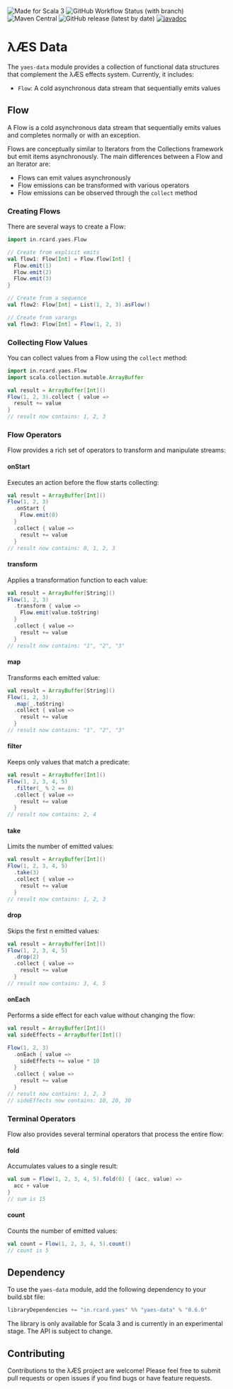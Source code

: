 ![Made for Scala 3](https://img.shields.io/badge/Scala%203-%23de3423.svg?logo=scala&logoColor=white)
![GitHub Workflow Status (with branch)](https://img.shields.io/github/actions/workflow/status/rcardin/yaes/scala.yml?branch=main)
![Maven Central](https://img.shields.io/maven-central/v/in.rcard.yaes/yaes-data_3)
![GitHub release (latest by date)](https://img.shields.io/github/v/release/rcardin/yaes)
[![javadoc](https://javadoc.io/badge2/in.rcard.yaes/yaes-data_3/javadoc.svg)](https://javadoc.io/doc/in.rcard.yaes/yaes-data_3)

# λÆS Data

The `yaes-data` module provides a collection of functional data structures that complement the λÆS effects system. Currently, it includes:

* `Flow`: A cold asynchronous data stream that sequentially emits values

## Flow

A Flow is a cold asynchronous data stream that sequentially emits values and completes normally or with an exception.

Flows are conceptually similar to Iterators from the Collections framework but emit items asynchronously. The main differences between a Flow and an Iterator are:
- Flows can emit values asynchronously
- Flow emissions can be transformed with various operators
- Flow emissions can be observed through the `collect` method

### Creating Flows

There are several ways to create a Flow:

```scala
import in.rcard.yaes.Flow

// Create from explicit emits
val flow1: Flow[Int] = Flow.flow[Int] {
  Flow.emit(1)
  Flow.emit(2)
  Flow.emit(3)
}

// Create from a sequence
val flow2: Flow[Int] = List(1, 2, 3).asFlow()

// Create from varargs
val flow3: Flow[Int] = Flow(1, 2, 3)
```

### Collecting Flow Values

You can collect values from a Flow using the `collect` method:

```scala
import in.rcard.yaes.Flow
import scala.collection.mutable.ArrayBuffer

val result = ArrayBuffer[Int]()
Flow(1, 2, 3).collect { value =>
  result += value
}
// result now contains: 1, 2, 3
```

### Flow Operators

Flow provides a rich set of operators to transform and manipulate streams:

#### onStart

Executes an action before the flow starts collecting:

```scala
val result = ArrayBuffer[Int]()
Flow(1, 2, 3)
  .onStart {
    Flow.emit(0)
  }
  .collect { value =>
    result += value
  }
// result now contains: 0, 1, 2, 3
```

#### transform

Applies a transformation function to each value:

```scala
val result = ArrayBuffer[String]()
Flow(1, 2, 3)
  .transform { value =>
    Flow.emit(value.toString)
  }
  .collect { value =>
    result += value
  }
// result now contains: "1", "2", "3"
```

#### map

Transforms each emitted value:

```scala
val result = ArrayBuffer[String]()
Flow(1, 2, 3)
  .map(_.toString)
  .collect { value =>
    result += value
  }
// result now contains: "1", "2", "3"
```

#### filter

Keeps only values that match a predicate:

```scala
val result = ArrayBuffer[Int]()
Flow(1, 2, 3, 4, 5)
  .filter(_ % 2 == 0)
  .collect { value =>
    result += value
  }
// result now contains: 2, 4
```

#### take

Limits the number of emitted values:

```scala
val result = ArrayBuffer[Int]()
Flow(1, 2, 3, 4, 5)
  .take(3)
  .collect { value =>
    result += value
  }
// result now contains: 1, 2, 3
```

#### drop

Skips the first n emitted values:

```scala
val result = ArrayBuffer[Int]()
Flow(1, 2, 3, 4, 5)
  .drop(2)
  .collect { value =>
    result += value
  }
// result now contains: 3, 4, 5
```

#### onEach

Performs a side effect for each value without changing the flow:

```scala
val result = ArrayBuffer[Int]()
val sideEffects = ArrayBuffer[Int]()

Flow(1, 2, 3)
  .onEach { value =>
    sideEffects += value * 10
  }
  .collect { value =>
    result += value
  }
// result now contains: 1, 2, 3
// sideEffects now contains: 10, 20, 30
```

### Terminal Operators

Flow also provides several terminal operators that process the entire flow:

#### fold

Accumulates values to a single result:

```scala
val sum = Flow(1, 2, 3, 4, 5).fold(0) { (acc, value) =>
  acc + value
}
// sum is 15
```

#### count

Counts the number of emitted values:

```scala
val count = Flow(1, 2, 3, 4, 5).count()
// count is 5
```

## Dependency

To use the `yaes-data` module, add the following dependency to your build.sbt file:

```sbt
libraryDependencies += "in.rcard.yaes" %% "yaes-data" % "0.6.0"
```

The library is only available for Scala 3 and is currently in an experimental stage. The API is subject to change.

## Contributing

Contributions to the λÆS project are welcome! Please feel free to submit pull requests or open issues if you find bugs or have feature requests.